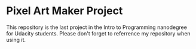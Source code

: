 # Pixel Art Maker Project

This repository is the last project in the Intro to Programming nanodegree for Udacity students. Please don't forget to referrence  my repository when using it.
